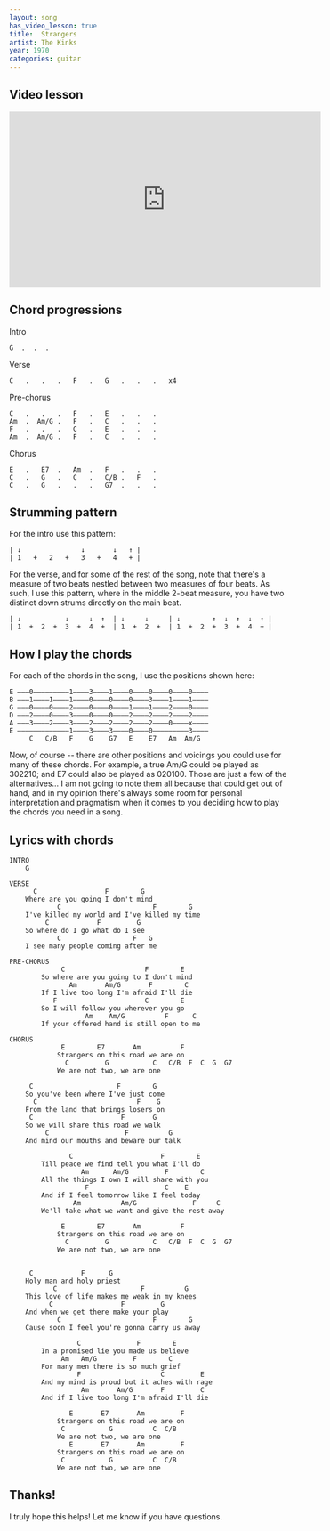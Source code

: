```yaml
---
layout: song
has_video_lesson: true
title:  Strangers
artist: The Kinks
year: 1970
categories: guitar
---
```


## Video lesson

<iframe width="560" height="315" src="https://www.youtube.com/embed/IkG_FCZ-s4g" frameborder="0" allowfullscreen></iframe>

## Chord progressions

Intro

    G  .  .  .

Verse

    C   .   .   .   F   .   G   .   .   .   x4

Pre-chorus

    C   .   .   .   F   .   E   .   .   .
    Am  .  Am/G .   F   .   C   .   .   .
    F   .   .   .   C   .   E   .   .   .
    Am  .  Am/G .   F   .   C   .   .   .

Chorus

    E   .   E7  .   Am  .   F   .   .   .
    C   .   G   .   C   .   C/B .   F   .
    C   .   G   .   .   .   G7  .   .   .

## Strumming pattern

For the intro use this pattern:

    | ↓               ↓       ↓   ↑ |
    | 1   +   2   +   3   +   4   + |

For the verse, and for some of the rest of the song, note that there's a measure of two beats nestled between two measures of four beats. As such, I use this pattern, where in the middle 2-beat measure, you have two distinct down strums directly on the main beat.

    | ↓           ↓     ↓  ↑  | ↓     ↓     | ↓        ↑  ↓  ↑  ↓  ↑ |
    | 1  +  2  +  3  +  4  +  | 1  +  2  +  | 1  +  2  +  3  +  4  + |


## How I play the chords

For each of the chords in the song, I use the positions shown here:

    E –––0–––––––––1––––3––––1––––0––––0––––0––––0––––
    B –––1––––1––––1––––0––––0––––0––––3––––1––––1––––
    G –––0––––0––––2––––0––––0––––1––––1––––2––––0––––
    D –––2––––0––––3––––0––––0––––2––––2––––2––––2––––
    A –––3––––2––––3––––2––––2––––2––––2––––0––––x––––
    E –––––––––––––1––––3––––3––––0––––0–––––––––3––––
         C   C/B   F    G    G7   E    E7   Am  Am/G

Now, of course -- there are other positions and voicings you could use for many of these chords. For example, a true Am/G could be played as 302210; and E7 could also be played as 020100. Those are just a few of the alternatives... I am not going to note them all because that could get out of hand, and in my opinion there's always some room for personal interpretation and pragmatism when it comes to you deciding how to play the chords you need in a song.

## Lyrics with chords

    INTRO
        G

    VERSE
          C                 F        G
        Where are you going I don't mind
                C                       F        G
        I've killed my world and I've killed my time
             C            F         G
        So where do I go what do I see
                C                  F   G
        I see many people coming after me

    PRE-CHORUS
                 C                    F        E
            So where are you going to I don't mind
                   Am       Am/G       F        C
            If I live too long I'm afraid I'll die
               F                      C        E
            So I will follow you wherever you go
                       Am    Am/G          F      C
            If your offered hand is still open to me

    CHORUS
                 E        E7       Am          F
                Strangers on this road we are on
                  C         G           C   C/B  F  C  G  G7
                We are not two, we are one

         C                     F        G
        So you've been where I've just come
          C                         F    G
        From the land that brings losers on
         C                      F       G
        So we will share this road we walk
             C                   F          G
        And mind our mouths and beware our talk

                   C                      F        E
            Till peace we find tell you what I'll do
                      Am      Am/G         F        C
            All the things I own I will share with you
                       F                   C    E
            And if I feel tomorrow like I feel today
                    Am          Am/G              F     C
            We'll take what we want and give the rest away

                 E        E7       Am          F
                Strangers on this road we are on
                  C         G           C   C/B  F  C  G  G7
                We are not two, we are one


         C            F      G
        Holy man and holy priest
               C                     F          G
        This love of life makes me weak in my knees
              C                 F         G
        And when we get there make your play
                C                       F        G
        Cause soon I feel you're gonna carry us away

                     C              F        E
            In a promised lie you made us believe
                 Am   Am/G         F        C
            For many men there is so much grief
                     F                    C         E
            And my mind is proud but it aches with rage
                      Am       Am/G       F         C
            And if I live too long I'm afraid I'll die

                   E       E7       Am         F
                Strangers on this road we are on
                 C           G          C  C/B
                We are not two, we are one
                   E       E7       Am         F
                Strangers on this road we are on
                 C           G          C  C/B
                We are not two, we are one

## Thanks!

I truly hope this helps! Let me know if you have questions.
